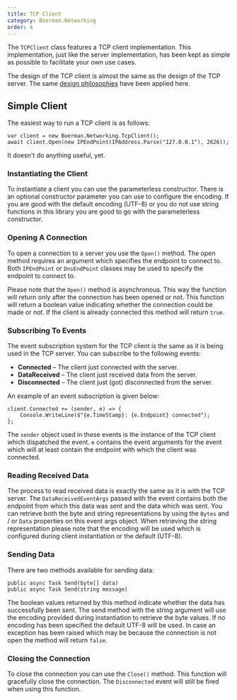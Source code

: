```yaml
---
title: TCP Client
category: Boerman.Networking
order: 4
---
```



The `TCPClient` class features a TCP client implementation. This implementation, just like the server implementation, has been kept as simple as possible to facilitate your own use cases.

The design of the TCP client is almost the same as the design of the TCP server. The same [design philosophies](/Libraries/Networking/design-philosophy/) have been applied here.

## Simple Client

The easiest way to run a TCP client is as follows:

```
var client = new Boerman.Networking.TcpClient();
await client.Open(new IPEndPoint(IPAddress.Parse("127.0.0.1"), 2626));
```

It doesn't do anything useful, yet.

### Instantiating the Client

To instantiate a client you can use the parameterless constructor. There is an optional constructor parameter you can use to configure the encoding. If you are good with the default encoding (UTF-8) or you do not use string functions in this library you are good to go with the parameterless constructor.

### Opening A Connection

To open a connection to a server you use the `Open()` method. The open method requires an argument which specifies the endpoint to connect to. Both `IPEndPoint` or `DnsEndPoint` classes may be used to specify the endpoint to connect to.

Please note that the `Open()` method is asynchronous. This way the function will return only after the connection has been opened or not. This function will return a boolean value indicating whether the connection could be made or not. If the client is already connected this method will return `true`.

### Subscribing To Events

The event subscription system for the TCP client is the same as it is being used in the TCP server. You can subscribe to the following events:

* **Connected**&nbsp;– The client just connected with the server.
* **DataReceived**&nbsp;– The client just received data from the server.
* **Disconnected**&nbsp;– The client just (got) disconnected from the server.

An example of an event subscription is given below:

```
client.Connected += (sender, e) => {
    Console.WriteLine($"{e.TimeStamp}: {e.Endpoint} connected");
};
```

The `sender` object used in these events is the instance of the TCP client which dispatched the event. `e` contains the event arguments for the event which will at least contain the endpoint with which the client was connected.

### Reading Received Data

The process to read received data is exactly the same as it is with the TCP server. The `DataReceivedEventArgs` passed with the event contains both the endpoint from which this data was sent and the data which was sent. You can retrieve both the byte and string representations by using the `Bytes` and / or `Data` properties on this event args object. When retrieving the string representation please note that the encoding will be used which is configured during client instantiation or the default (UTF-8).

### Sending Data

There are two methods available for sending data:

```
public async Task Send(byte[] data)
public async Task Send(string message)
```

The boolean values returned by this method indicate whether the data has successfully been sent. The send method with the string argument will use the encoding provided during instantiation to retrieve the byte values. If no encoding has been specified the default UTF-8 will be used. In case an exception has been raised which may be because the connection is not open the method will return `false`.

### Closing the Connection

To close the connection you can use the `Close()` method. This function will gracefully close the connection. The `Disconnected` event will still be fired when using this function.